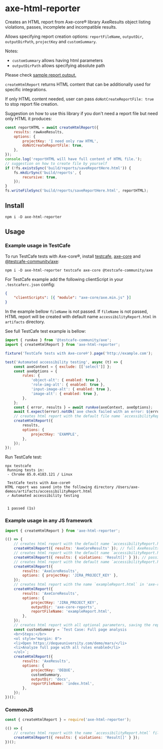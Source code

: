 # axe-html-reporter

Creates an HTML report from Axe-core® library AxeResults object listing violations, passes, incomplete and incompatible results.

Allows specifying report creation options: `reportFileName`, `outputDir`, `outputDirPath`, `projectKey` and `customSummary`.

Notes: 

- `customSummary` allows having html parameters
- `outputDirPath` allows specifying absolute path

Please check [sample report output.](https://lpelypenko.github.io/axe-html-reporter/)

`createHtmlReport` returns HTML content that can be additionally used for specific integrations.

If only HTML content needed, user can pass `doNotCreateReportFile: true` to stop report file creation.

Suggestion on how to use this library if you don't need a report file but need only HTML it produces: 

```javascript
const reportHTML = await createHtmlReport({
    results: rawAxeResults,
    options: {
        projectKey: 'I need only raw HTML',
        doNotCreateReportFile: true,
    },
});
console.log('reportHTML will have full content of HTML file.');
// suggestion on how to create file by yourself
if (!fs.existsSync('build/reports/saveReportHere.html')) {
    fs.mkdirSync('build/reports', {
        recursive: true,
    });
}
fs.writeFileSync('build/reports/saveReportHere.html', reportHTML);
```

## Install

```
npm i -D axe-html-reporter
```

## Usage

### Example usage in TestCafe

To run TestCafe tests with Axe-core®, install [testcafe](https://www.npmjs.com/package/testcafe), [axe-core](https://www.npmjs.com/package/axe-core) and [@testcafe-community/axe](https://www.npmjs.com/package/@testcafe-community/axe):

```shell script
npm i -D axe-html-reporter testcafe axe-core @testcafe-community/axe
```

For TestCafe example add the following clientScript in your `.testcaferc.json` config:

```json
{
    "clientScripts": [{ "module": "axe-core/axe.min.js" }]
}
```

In the example bellow `fileName` is not passed. If `fileName` is not passed, HTML report will be created with default name `accessibilityReport.html` in `artifacts` directory.

See full TestCafe test example is bellow:

```javascript
import { runAxe } from '@testcafe-community/axe';
import { createHtmlReport } from 'axe-html-reporter';

fixture('TestCafe tests with Axe-core®').page('http://example.com');

test('Automated accessibility testing', async (t) => {
    const axeContext = { exclude: [['select']] };
    const axeOptions = {
        rules: {
            'object-alt': { enabled: true },
            'role-img-alt': { enabled: true },
            'input-image-alt': { enabled: true },
            'image-alt': { enabled: true },
        },
    };
    const { error, results } = await runAxe(axeContext, axeOptions);
    await t.expect(error).notOk(`axe check failed with an error: ${error.message}`);
    // creates html report with the default file name `accessibilityReport.html`
    createHtmlReport({
        results,
        options: {
            projectKey: 'EXAMPLE',
        },
    });
});
```

Run TestCafe test:

```shell script
npx testcafe
 Running tests in:
 - Chrome 85.0.4183.121 / Linux

 TestCafe tests with Axe-core®
HTML report was saved into the following directory /Users/axe-demos/artifacts/accessibilityReport.html
 ✓ Automated accessibility testing


 1 passed (1s)

```

### Example usage in any JS framework

```javascript
import { createHtmlReport } from 'axe-html-reporter';

(() => {
    // creates html report with the default name `accessibilityReport.html` file
    createHtmlReport({ results: 'AxeCoreResults' }); // full AxeResults object
    // creates html report with the default name `accessibilityReport.html` file and all supported AxeResults values
    createHtmlReport({ results: { violations: 'Result[]' } }); // passing only violations from axe.run output
    // creates html report with the default name `accessibilityReport.html` file and adds url and projectKey
    createHtmlReport({
        results: 'AxeCoreResults',
        options: { projectKey: 'JIRA_PROJECT_KEY' },
    });
    // creates html report with the name `exampleReport.html` in 'axe-reports' directory and adds projectKey to the header
    createHtmlReport({
        results: 'AxeCoreResults',
        options: {
            projectKey: 'JIRA_PROJECT_KEY',
            outputDir: 'axe-core-reports',
            reportFileName: 'exampleReport.html',
        },
    });
    // creates html report with all optional parameters, saving the report into 'docs' directory with report file name 'index.html'
    const customSummary = `Test Case: Full page analysis
    <br>Steps:</br>
    <ol style="margin: 0">
    <li>Open https://dequeuniversity.com/demo/mars/</li>
    <li>Analyze full page with all rules enabled</li>
    </ol>`;
    createHtmlReport({
        results: 'AxeResults',
        options: {
            projectKey: 'DEQUE',
            customSummary,
            outputDir: 'docs',
            reportFileName: 'index.html',
        },
    });
})();
```

### CommonJS

```javascript
const { createHtmlReport } = require('axe-html-reporter');

(() => {
    // creates html report with the name `accessibilityReport.html` file
    createHtmlReport({ results: { violations: 'Result[]' } });
})();
```
